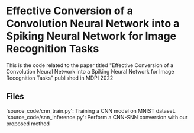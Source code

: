 # Effective Conversion of a Convolution Neural Network into a Spiking Neural Network for Image Recognition Tasks
This is the code related to the paper titled "Effective Conversion of a Convolution Neural Network into a Spiking Neural Network for Image Recognition Tasks" published in MDPI 2022


## Files

'source_code/cnn_train.py': Training a CNN model on MNIST dataset.  <br />
'source_code/snn_inference.py': Perform a CNN-SNN conversion with our proposed method    <br />
